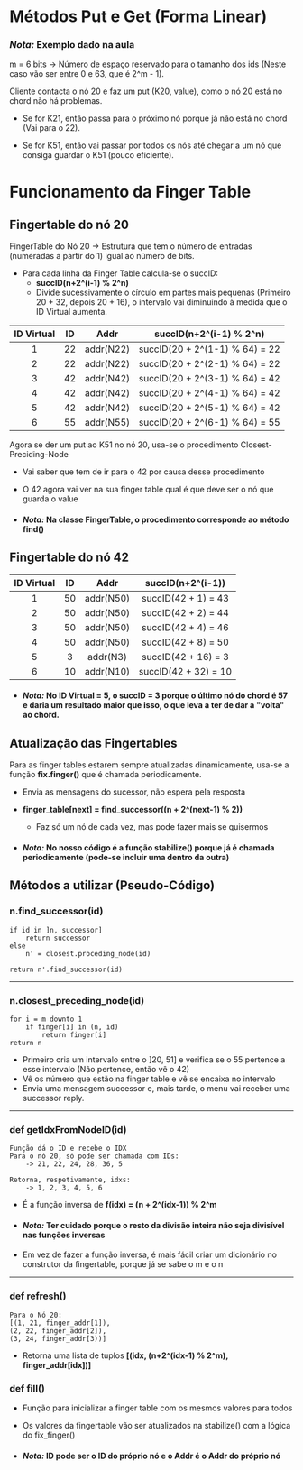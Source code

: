 # Métodos Put e Get (Forma Linear)

### ***Nota:*** Exemplo dado na aula

m = 6 bits -> Número de espaço reservado para o tamanho dos ids (Neste caso vão ser entre 0 e 63, que é 2^m - 1).

Cliente contacta o nó 20 e faz um put (K20, value), como o nó 20 está no chord não há problemas.

- Se for K21, então passa para o próximo nó porque já não está no chord (Vai para o 22).
	
- Se for K51, então vai passar por todos os nós até chegar a um nó que consiga guardar o K51 (pouco eficiente).

# Funcionamento da Finger Table

## Fingertable do nó 20

FingerTable do Nó 20 -> Estrutura que tem o número de entradas (numeradas a partir do 1) igual ao número de bits.

- Para cada linha da Finger Table calcula-se o succID:
    - **succID(n+2^(i-1) % 2^n)**
	- Divide sucessivamente o círculo em partes mais pequenas (Primeiro 20 + 32, depois 20 + 16), o intervalo vai diminuindo à medida que o ID Virtual aumenta.
		
| ID Virtual  |     ID      |     Addr      |  succID(n+2^(i-1) % 2^n)         |
| :---:       |    :----:   |    :----:     |           :---:                  |
| 1           |     22      |   addr(N22)   |  succID(20 + 2^(1-1) % 64) = 22  |
| 2           |     22      |   addr(N22)   |  succID(20 + 2^(2-1) % 64) = 22  |
| 3           |     42      |   addr(N42)   |  succID(20 + 2^(3-1) % 64) = 42  |
| 4           |     42      |   addr(N42)   |  succID(20 + 2^(4-1) % 64) = 42  |
| 5           |     42      |   addr(N42)   |  succID(20 + 2^(5-1) % 64) = 42  |
| 6           |     55      |   addr(N55)   |  succID(20 + 2^(6-1) % 64) = 55  |

Agora se der um put ao K51 no nó 20, usa-se o procedimento Closest-Preciding-Node

- Vai saber que tem de ir para o 42 por causa desse procedimento
- O 42 agora vai ver na sua finger table qual é que deve ser o nó que guarda o value	   

- #### ***Nota:*** Na classe FingerTable, o procedimento corresponde ao método find()

## Fingertable do nó 42

| ID Virtual  |     ID      |     Addr      |  succID(n+2^(i-1))      |
| :---:       |    :----:   |    :----:     |           :---:         |
| 1           |     50      |   addr(N50)   |  succID(42 + 1) = 43	  |
| 2           |     50      |   addr(N50)   |  succID(42 + 2) = 44	  |
| 3           |     50      |   addr(N50)   |  succID(42 + 4) = 46	  |
| 4           |     50      |   addr(N50)   |  succID(42 + 8) = 50	  |
| 5           |     3       |   addr(N3)    |  succID(42 + 16) = 3	  |
| 6           |     10      |   addr(N10)   |  succID(42 + 32) = 10	  |

- #### ***Nota:*** No ID Virtual = 5, o succID = 3 porque o último nó do chord é 57 e daria um resultado maior que isso, o que leva a ter de dar a "volta" ao chord.

## Atualização das Fingertables

Para as finger tables estarem sempre atualizadas dinamicamente, usa-se a função **fix.finger()** que é chamada periodicamente.

- Envia as mensagens do sucessor, não espera pela resposta
- **finger_table[next] = find_successor((n + 2^(next-1) % 2))**
  - Faz só um nó de cada vez, mas pode fazer mais se quisermos

- #### ***Nota:*** No nosso código é a função stabilize() porque já é chamada periodicamente (pode-se incluir uma dentro da outra)

## Métodos a utilizar (Pseudo-Código)

### n.find_successor(id)

    if id in ]n, successor]
		return successor
	else
		n' = closest.proceding_node(id)
	
	return n'.find_successor(id)

---
### n.closest_preceding_node(id)

    for i = m downto 1				
		if finger[i] in (n, id)			
			return finger[i]		
	return n


- Primeiro cria um intervalo entre o ]20, 51] e verifica se o 55 pertence a esse intervalo (Não pertence, então vê o 42)
- Vê os número que estão na finger table e vê se encaixa no intervalo
- Envia uma mensagem successor e, mais tarde, o menu vai receber uma successor reply.
  
---
### def getIdxFromNodeID(id)

    Função dá o ID e recebe o IDX
    Para o nó 20, só pode ser chamada com IDs:
        -> 21, 22, 24, 28, 36, 5

    Retorna, respetivamente, idxs:
        -> 1, 2, 3, 4, 5, 6

- É a função inversa de **f(idx) = (n + 2^(idx-1)) % 2^m**

- #### ***Nota:*** Ter cuidado porque o resto da divisão inteira não seja divisível nas funções inversas

- Em vez de fazer a função inversa, é mais fácil criar um dicionário no construtor da fingertable, porque já se sabe o m e o n
  
---
### def refresh()					
								
	Para o Nó 20:
    [(1, 21, finger_addr[1]),
	(2, 22, finger_addr[2]),
    (3, 24, finger_addr[3))]

- Retorna uma lista de tuplos **[(idx, (n+2^(idx-1) % 2^m), finger_addr[idx])]**

### def fill()			
- Função para inicializar a finger table com os mesmos valores para todos
  
- Os valores da fingertable vão ser atualizados na stabilize() com a lógica do fix_finger()
- #### ***Nota:*** ID pode ser o ID do próprio nó e o Addr é o Addr do próprio nó


    